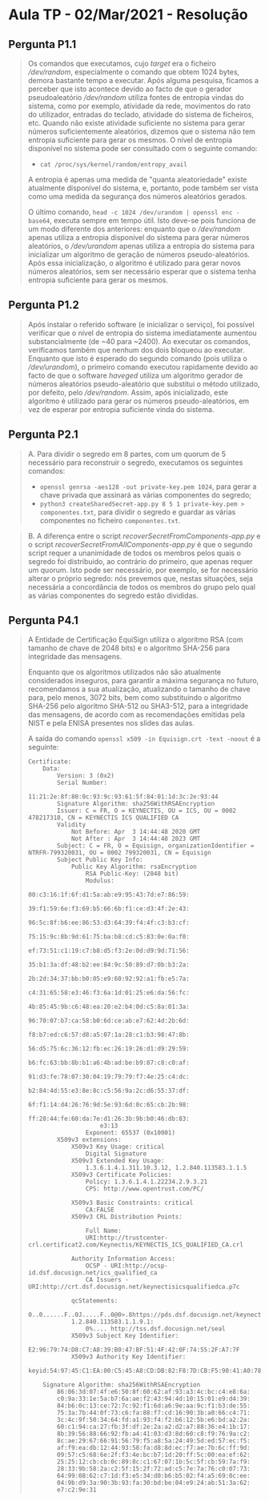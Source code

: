 # Aula TP - 02/Mar/2021 - Resolução

## Pergunta P1.1
> Os comandos que executamos, cujo *target* era o ficheiro */dev/random*, especialmente o comando que obtem 1024 bytes, demora bastante tempo a executar. Após alguma pesquisa, ficamos a perceber que isto acontece devido ao facto de que o gerador pseudoaleatório */dev/random* utiliza fontes de entropia vindas do sistema, como por exemplo, atividade da rede, movimentos do rato do utilizador, entradas do teclado, atividade do sistema de ficheiros, etc. Quando não existe atividade suficiente no sistema para gerar números suficientemente aleatórios, dizemos que o sistema não tem entropia suficiente para gerar os mesmos. O nível de entropia disponível no sistema pode ser consultado com o seguinte comando:
>
> - `cat /proc/sys/kernel/random/entropy_avail`
> 
> A entropia é apenas uma medida de "quanta aleatoriedade" existe atualmente disponível do sistema, e, portanto, pode também ser vista como uma medida da segurança dos números aleatórios gerados.
>
> O último comando, `head -c 1024 /dev/urandom | openssl enc -base64`, executa sempre em tempo útil. Isto deve-se pois funciona de um modo diferente dos anteriores: enquanto que o */dev/random* apenas utiliza a entropia disponível do sistema para gerar números aleatórios, o */dev/urandom* apenas utiliza a entropia do sistema para inicializar um algoritmo de geração de números pseudo-aleatórios. Após essa inicialização, o algoritmo é utilizado para gerar novos números aleatórios, sem ser necessário esperar que o sistema tenha entropia suficiente para gerar os mesmos.

## Pergunta P1.2
> Após instalar o referido software (e inicializar o serviço), foi possível verificar que o nível de entropia do sistema imediatamente aumentou substancialmente (de ~40 para ~2400). Ao executar os comandos, verificamos também que nenhum dos dois bloqueou ao executar. Enquanto que isto é esperado do segundo comando (pois utiliza o */dev/urandom*), o primeiro comando executou rapidamente devido ao facto de que o software *haveged* utiliza um algoritmo gerador de números aleatórios pseudo-aleatório que substitui o método utilizado, por defeito, pelo */dev/random*. Assim, após inicializado, este algoritmo é utilizado para gerar os números pseudo-aleatórios, em vez de esperar por entropia suficiente vinda do sistema.

## Pergunta P2.1
> A. Para dividir o segredo em 8 partes, com um quorum de 5 necessário para reconstruir o segredo, executamos os seguintes comandos:
> 
> - `openssl genrsa -aes128 -out private-key.pem 1024`, para gerar a chave privada que assinará as várias componentes do segredo;
> - `python3 createSharedSecret-app.py 8 5 1 private-key.pem > componentes.txt`, para dividir o segredo e guardar as várias componentes no ficheiro `componentes.txt`.
> 

> B. A diferença entre o script *recoverSecretFromComponents-app.py* e o script *recoverSecretFromAllComponents-app.py* é que o segundo script requer a unanimidade de todos os membros pelos quais o segredo foi distribuido, ao contrário do primeiro, que apenas requer um quorum. Isto pode ser necessário, por exemplo, se for necessário alterar o próprio segredo: nós prevemos que, nestas situações, seja necessária a concordância de todos os membros do grupo pelo qual as várias componentes do segredo estão divididas.

## Pergunta P4.1
> A Entidade de Certificação EquiSign utiliza o algoritmo RSA (com tamanho de chave de 2048 bits) e o algoritmo SHA-256 para integridade das mensagens.
> 
> Enquanto que os algoritmos utilizados não são atualmente considerados inseguros, para garantir a máxima segurança no futuro, recomendamos a sua atualização, atualizando o tamanho de chave para, pelo menos, 3072 bits, bem como substituindo o algoritmo SHA-256 pelo algoritmo SHA-512 ou SHA3-512, para a integridade das mensagens, de acordo com as recomendações emitidas pela NIST e pela ENISA presentes nos slides das aulas.
>
> A saída do comando `openssl x509 -in Equisign.crt -text -noout` é a seguinte:
> 
>     Certificate:
>         Data:
>             Version: 3 (0x2)
>             Serial Number:
>                 11:21:2e:8f:80:0c:93:9c:93:61:5f:84:01:1d:3c:2e:93:44
>             Signature Algorithm: sha256WithRSAEncryption
>             Issuer: C = FR, O = KEYNECTIS, OU = ICS, OU = 0002 478217318, CN = KEYNECTIS ICS QUALIFIED CA
>             Validity
>                 Not Before: Apr  3 14:44:48 2020 GMT
>                 Not After : Apr  3 14:44:48 2023 GMT
>             Subject: C = FR, O = Equisign, organizationIdentifier = NTRFR-799320031, OU = 0002 799320031, CN = Equisign
>             Subject Public Key Info:
>                 Public Key Algorithm: rsaEncryption
>                     RSA Public-Key: (2048 bit)
>                     Modulus:
>                         00:c3:16:1f:6f:d1:5a:ab:e9:95:43:7d:e7:86:59:
>                         39:f1:59:6e:f3:69:b5:66:6b:f1:ce:d3:4f:2e:43:
>                         96:5c:8f:b6:ee:86:53:d3:64:39:f4:4f:c3:b3:cf:
>                         75:15:9c:8b:9d:61:75:ba:b8:cd:c5:83:0e:0a:f0:
>                         ef:73:51:c1:19:c7:b8:d5:f3:2e:0d:d9:9d:71:56:
>                         35:b1:3a:df:48:b2:ee:84:9c:50:89:d7:0b:b3:2a:
>                         2b:2d:34:37:bb:b0:05:e9:60:92:92:a1:fb:e5:7a:
>                         c4:31:65:58:e3:46:f3:6a:1d:01:25:e6:da:56:fc:
>                         4b:85:45:9b:c6:48:ea:20:e2:b4:0d:c5:8a:01:3a:
>                         96:70:07:b7:ca:58:b0:6d:ce:ab:e7:62:4d:2b:6d:
>                         f8:b7:ed:c6:57:d8:a5:07:1a:28:c1:b3:98:47:8b:
>                         56:d5:75:6c:36:12:fb:ec:26:19:26:d1:d9:29:59:
>                         b6:fc:63:bb:8b:b1:a6:4b:ad:be:b9:87:c8:c0:af:
>                         91:d3:fe:78:07:30:04:19:79:79:f7:4e:25:c4:dc:
>                         b2:84:4d:55:e3:8e:8c:c5:56:9a:2c:d6:55:37:df:
>                         6f:f1:14:d4:26:76:9d:5e:93:6d:0c:65:cb:2b:98:
>                         ff:28:44:fe:60:da:7e:d1:26:3b:9b:b0:46:db:83:
>                         e3:13
>                     Exponent: 65537 (0x10001)
>             X509v3 extensions:
>                 X509v3 Key Usage: critical
>                     Digital Signature
>                 X509v3 Extended Key Usage:
>                     1.3.6.1.4.1.311.10.3.12, 1.2.840.113583.1.1.5
>                 X509v3 Certificate Policies:
>                     Policy: 1.3.6.1.4.1.22234.2.9.3.21
>                     CPS: http://www.opentrust.com/PC/
> 
>                 X509v3 Basic Constraints: critical
>                     CA:FALSE
>                 X509v3 CRL Distribution Points:
> 
>                     Full Name:
>                     URI:http://trustcenter-crl.certificat2.com/Keynectis/KEYNECTIS_ICS_QUALIFIED_CA.crl
> 
>                 Authority Information Access:
>                     OCSP - URI:http://ocsp-id.dsf.docusign.net/ics_qualified_ca
>                     CA Issuers - URI:http://crt.dsf.docusign.net/keynectisicsqualifiedca.p7c
> 
>                 qcStatements:
>                     0..0......F..0J.....F..0@0>.8https://pds.dsf.docusign.net/keynectisicsqualifiedca.pdf..EN0......F..0......F...0...+.......0.......I..
>                 1.2.840.113583.1.1.9.1:
>                     0%.... http://tss.dsf.docusign.net/seal
>                 X509v3 Subject Key Identifier:
>                     E2:96:79:74:D8:C7:A8:39:B0:47:BF:51:4F:42:0F:74:55:2F:A7:7F
>                 X509v3 Authority Key Identifier:
>                     keyid:54:97:45:C1:EA:00:C5:45:A8:CD:DB:82:F8:7D:CB:F5:90:41:A0:78
> 
>         Signature Algorithm: sha256WithRSAEncryption
>             86:06:3d:07:4f:e6:50:8f:60:62:af:93:a3:4c:bc:c4:e8:6a:
>             c0:9a:33:1e:5a:b7:6a:ae:f2:43:94:4d:10:15:01:e9:d4:39:
>             84:b6:0c:13:ce:72:7c:92:f1:6d:a6:9e:aa:9c:f1:b3:de:55:
>             75:3a:7b:44:0f:73:c6:fa:88:f7:cd:16:90:3b:a0:66:c4:71:
>             3c:4c:9f:50:34:64:fd:a1:93:f4:f2:b6:12:5b:e6:bd:a2:2a:
>             60:c1:94:ca:27:fb:3f:df:2e:2a:a2:d2:a7:88:36:e4:1b:17:
>             8b:39:56:88:66:92:fb:a4:41:03:d3:8d:60:c8:f9:76:9a:c2:
>             8c:ae:29:67:66:91:56:79:f5:a8:5a:24:49:5d:ed:57:ec:f5:
>             af:f9:ea:db:12:44:93:58:fa:d8:8d:ec:f7:ae:7b:6c:ff:9d:
>             09:57:c5:68:6e:2f:f3:4e:bc:b7:1d:20:ff:5c:00:ea:ef:62:
>             25:25:12:cb:cb:0c:89:8c:c1:67:07:1b:5c:5f:cb:59:7a:f9:
>             28:33:9b:58:2a:c2:5f:15:2f:72:ad:c5:7e:7a:76:c0:07:73:
>             64:99:08:62:c7:1d:f3:e5:34:d0:b6:b5:02:f4:a5:69:0c:ee:
>             04:9b:d9:3a:90:3b:93:fa:30:bd:be:04:e9:24:ab:51:3a:62:
>             e7:c2:9e:31
